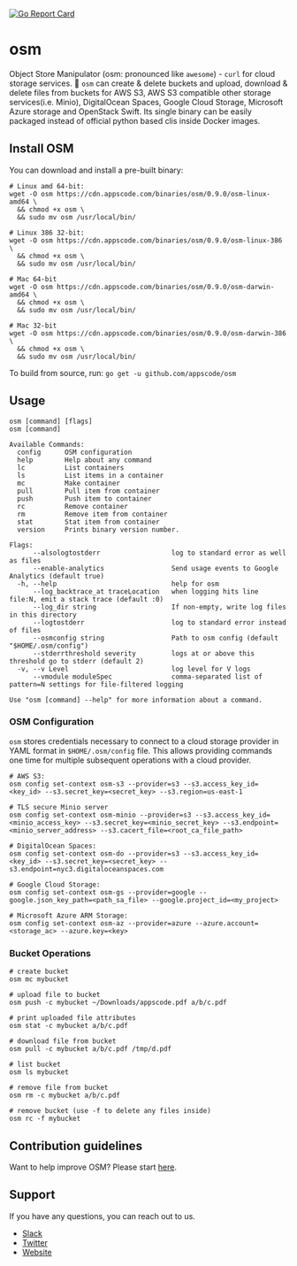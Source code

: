 [![Go Report Card](https://goreportcard.com/badge/github.com/appscode/osm)](https://goreportcard.com/report/github.com/appscode/osm)

# osm
Object Store Manipulator (osm: pronounced like `awesome`) - `curl` for cloud storage services. 🙌 `osm` can create & delete buckets and upload, download & delete files from buckets for AWS S3, AWS S3 compatible other storage services(i.e. Minio), DigitalOcean Spaces, Google Cloud Storage, Microsoft Azure storage and OpenStack Swift. Its single binary can be easily packaged instead of official python based clis inside Docker images.

## Install OSM
You can download and install a pre-built binary:
```console
# Linux amd 64-bit:
wget -O osm https://cdn.appscode.com/binaries/osm/0.9.0/osm-linux-amd64 \
  && chmod +x osm \
  && sudo mv osm /usr/local/bin/

# Linux 386 32-bit:
wget -O osm https://cdn.appscode.com/binaries/osm/0.9.0/osm-linux-386 \
  && chmod +x osm \
  && sudo mv osm /usr/local/bin/

# Mac 64-bit
wget -O osm https://cdn.appscode.com/binaries/osm/0.9.0/osm-darwin-amd64 \
  && chmod +x osm \
  && sudo mv osm /usr/local/bin/

# Mac 32-bit
wget -O osm https://cdn.appscode.com/binaries/osm/0.9.0/osm-darwin-386 \
  && chmod +x osm \
  && sudo mv osm /usr/local/bin/
```

To build from source, run: `go get -u github.com/appscode/osm`

## Usage
```console
osm [command] [flags]
osm [command]

Available Commands:
  config      OSM configuration
  help        Help about any command
  lc          List containers
  ls          List items in a container
  mc          Make container
  pull        Pull item from container
  push        Push item to container
  rc          Remove container
  rm          Remove item from container
  stat        Stat item from container
  version     Prints binary version number.

Flags:
      --alsologtostderr                  log to standard error as well as files
      --enable-analytics                 Send usage events to Google Analytics (default true)
  -h, --help                             help for osm
      --log_backtrace_at traceLocation   when logging hits line file:N, emit a stack trace (default :0)
      --log_dir string                   If non-empty, write log files in this directory
      --logtostderr                      log to standard error instead of files
      --osmconfig string                 Path to osm config (default "$HOME/.osm/config")
      --stderrthreshold severity         logs at or above this threshold go to stderr (default 2)
  -v, --v Level                          log level for V logs
      --vmodule moduleSpec               comma-separated list of pattern=N settings for file-filtered logging

Use "osm [command] --help" for more information about a command.

```

### OSM Configuration
`osm` stores credentials necessary to connect to a cloud storage provider in YAML format in `$HOME/.osm/config` file.
This allows providing commands one time for multiple subsequent operations with a cloud provider.
```console
# AWS S3:
osm config set-context osm-s3 --provider=s3 --s3.access_key_id=<key_id> --s3.secret_key=<secret_key> --s3.region=us-east-1

# TLS secure Minio server
osm config set-context osm-minio --provider=s3 --s3.access_key_id=<minio_access_key> --s3.secret_key=<minio_secret_key> --s3.endpoint=<minio_server_address> --s3.cacert_file=<root_ca_file_path>

# DigitalOcean Spaces:
osm config set-context osm-do --provider=s3 --s3.access_key_id=<key_id> --s3.secret_key=<secret_key> --s3.endpoint=nyc3.digitaloceanspaces.com

# Google Cloud Storage:
osm config set-context osm-gs --provider=google --google.json_key_path=<path_sa_file> --google.project_id=<my_project>

# Microsoft Azure ARM Storage:
osm config set-context osm-az --provider=azure --azure.account=<storage_ac> --azure.key=<key>
```

### Bucket Operations
```console
# create bucket
osm mc mybucket

# upload file to bucket
osm push -c mybucket ~/Downloads/appscode.pdf a/b/c.pdf

# print uploaded file attributes
osm stat -c mybucket a/b/c.pdf

# download file from bucket
osm pull -c mybucket a/b/c.pdf /tmp/d.pdf

# list bucket
osm ls mybucket

# remove file from bucket
osm rm -c mybucket a/b/c.pdf

# remove bucket (use -f to delete any files inside)
osm rc -f mybucket
```

## Contribution guidelines
Want to help improve OSM? Please start [here](/CONTRIBUTING.md).

## Support
If you have any questions, you can reach out to us.
* [Slack](https://slack.appscode.com)
* [Twitter](https://twitter.com/AppsCodeHQ)
* [Website](https://appscode.com)
